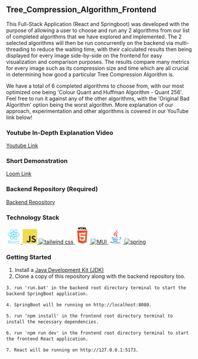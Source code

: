 ## Tree_Compression_Algorithm_Frontend
This Full-Stack Application (React and Springboot) was developed with the purpose of allowing a user to choose and run any 2 algorithms from our list of completed algorithms that we have explored and implemented. The 2 selected algorithms will then be run concurrently on the backend via multi-threading to reduce the waiting time, with their calculated results then being displayed for every image side-by-side on the frontend for easy visualization and comparison purposes. The results compare many metrics for every image such as its compression size and time which are all crucial in determining how good a particular Tree Compression Algorithm is.

We have a total of 6 completed algorithms to choose from, with our most optimized one being 'Colour Quant and Huffman Algorithm - Quant 256'. Feel free to run it against any of the other algorithms, with the 'Original Bad Algorithm' option being the worst algorithm. More explanation of our approach, experimentation and other algorithms is covered in our YouTube link below!

### Youtube In-Depth Explanation Video
[Youtube Link](https://youtu.be/ktmXxdhAatc)

### Short Demonstration
[Loom Link](https://www.loom.com/share/1ac7283ba7fa484dacc6fa36ab92bae0?sid=fed64a7f-c44a-4094-923c-7ba190d3ff40)

### Backend Repository (Required)
[Backend Repository](https://github.com/TeoSean00/Tree_Compression_Algorithm_Backend)

### Technology Stack
<a href="https://reactjs.org/" target="_blank" rel="noreferrer"> <img src="https://raw.githubusercontent.com/devicons/devicon/master/icons/react/react-original-wordmark.svg" alt="react" width="40" height="40"/> </a>
<a href="https://developer.mozilla.org/en-US/docs/Web/JavaScript" target="_blank" rel="noreferrer"> <img src="https://raw.githubusercontent.com/devicons/devicon/master/icons/javascript/javascript-original.svg" alt="javascript" width="40" height="40"/> </a>
<a href="https://tailwindcss.com/" target="_blank" rel="noreferrer"> <img src="https://www.vectorlogo.zone/logos/tailwindcss/tailwindcss-icon.svg" alt="tailwind css" width="40" height="40"/> </a>
<a href="https://www.w3.org/html/" target="_blank" rel="noreferrer"> <img src="https://raw.githubusercontent.com/devicons/devicon/master/icons/html5/html5-original-wordmark.svg" alt="html5" width="40" height="45"/> </a>
<a href="https://mui.com/" target="_blank" rel="noreferrer"> <img src="https://cdn.worldvectorlogo.com/logos/material-ui-1.svg" alt="MUI" width="40" height="45"/> </a>
<a href="https://www.java.com" target="_blank" rel="noreferrer"> <img src="https://raw.githubusercontent.com/devicons/devicon/master/icons/java/java-original.svg" alt="java" width="40" height="40"/> </a>
<a href="https://spring.io/" target="_blank" rel="noreferrer"> <img src="https://www.vectorlogo.zone/logos/springio/springio-icon.svg" alt="spring" width="40" height="40"/> </a>

### Getting Started
1. Install a [Java Development Kit (JDK)](https://bell-sw.com/pages/downloads/#/java-17-lts)
2. Clone a copy of this repository along with the backend repository too.
```
3. run 'run.bat' in the backend root directory terminal to start the backend SpringBoot application.
```
```
4. SpringBoot will be running on http://localhost:8080.
```
```
5. run 'npm install' in the frontend root directory terminal to install the necessary dependencies.
```
```
6. run 'npm run dev' in the frontend root directory terminal to start the frontend React application.
```
```
7. React will be running on http://127.0.0.1:5173.
```
